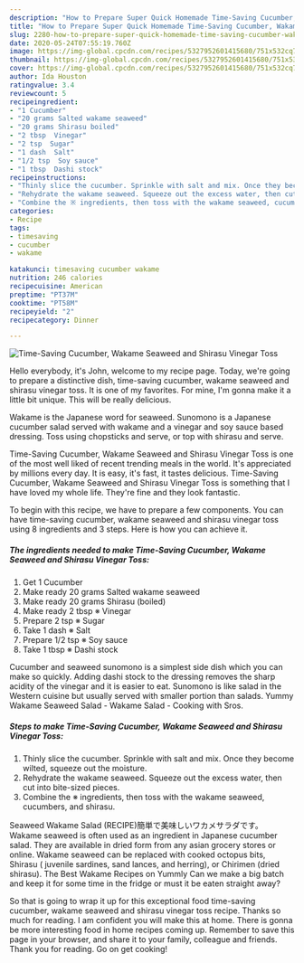 ```yaml
---
description: "How to Prepare Super Quick Homemade Time-Saving Cucumber, Wakame Seaweed and Shirasu Vinegar Toss"
title: "How to Prepare Super Quick Homemade Time-Saving Cucumber, Wakame Seaweed and Shirasu Vinegar Toss"
slug: 2280-how-to-prepare-super-quick-homemade-time-saving-cucumber-wakame-seaweed-and-shirasu-vinegar-toss
date: 2020-05-24T07:55:19.760Z
image: https://img-global.cpcdn.com/recipes/5327952601415680/751x532cq70/time-saving-cucumber-wakame-seaweed-and-shirasu-vinegar-toss-recipe-main-photo.jpg
thumbnail: https://img-global.cpcdn.com/recipes/5327952601415680/751x532cq70/time-saving-cucumber-wakame-seaweed-and-shirasu-vinegar-toss-recipe-main-photo.jpg
cover: https://img-global.cpcdn.com/recipes/5327952601415680/751x532cq70/time-saving-cucumber-wakame-seaweed-and-shirasu-vinegar-toss-recipe-main-photo.jpg
author: Ida Houston
ratingvalue: 3.4
reviewcount: 5
recipeingredient:
- "1 Cucumber"
- "20 grams Salted wakame seaweed"
- "20 grams Shirasu boiled"
- "2 tbsp  Vinegar"
- "2 tsp  Sugar"
- "1 dash  Salt"
- "1/2 tsp  Soy sauce"
- "1 tbsp  Dashi stock"
recipeinstructions:
- "Thinly slice the cucumber. Sprinkle with salt and mix. Once they become wilted, squeeze out the moisture."
- "Rehydrate the wakame seaweed. Squeeze out the excess water, then cut into bite-sized pieces."
- "Combine the ※ ingredients, then toss with the wakame seaweed, cucumbers, and shirasu."
categories:
- Recipe
tags:
- timesaving
- cucumber
- wakame

katakunci: timesaving cucumber wakame 
nutrition: 246 calories
recipecuisine: American
preptime: "PT37M"
cooktime: "PT58M"
recipeyield: "2"
recipecategory: Dinner

---
```



![Time-Saving Cucumber, Wakame Seaweed and Shirasu Vinegar Toss](https://img-global.cpcdn.com/recipes/5327952601415680/751x532cq70/time-saving-cucumber-wakame-seaweed-and-shirasu-vinegar-toss-recipe-main-photo.jpg)

Hello everybody, it's John, welcome to my recipe page. Today, we're going to prepare a distinctive dish, time-saving cucumber, wakame seaweed and shirasu vinegar toss. It is one of my favorites. For mine, I'm gonna make it a little bit unique. This will be really delicious.

Wakame is the Japanese word for seaweed. Sunomono is a Japanese cucumber salad served with wakame and a vinegar and soy sauce based dressing. Toss using chopsticks and serve, or top with shirasu and serve.

Time-Saving Cucumber, Wakame Seaweed and Shirasu Vinegar Toss is one of the most well liked of recent trending meals in the world. It's appreciated by millions every day. It is easy, it's fast, it tastes delicious. Time-Saving Cucumber, Wakame Seaweed and Shirasu Vinegar Toss is something that I have loved my whole life. They're fine and they look fantastic.


To begin with this recipe, we have to prepare a few components. You can have time-saving cucumber, wakame seaweed and shirasu vinegar toss using 8 ingredients and 3 steps. Here is how you can achieve it.

<!--inarticleads1-->

##### The ingredients needed to make Time-Saving Cucumber, Wakame Seaweed and Shirasu Vinegar Toss:

1. Get 1 Cucumber
1. Make ready 20 grams Salted wakame seaweed
1. Make ready 20 grams Shirasu (boiled)
1. Make ready 2 tbsp ※ Vinegar
1. Prepare 2 tsp ※ Sugar
1. Take 1 dash ※ Salt
1. Prepare 1/2 tsp ※ Soy sauce
1. Take 1 tbsp ※ Dashi stock


Cucumber and seaweed sunomono is a simplest side dish which you can make so quickly. Adding dashi stock to the dressing removes the sharp acidity of the vinegar and it is easier to eat. Sunomono is like salad in the Western cuisine but usually served with smaller portion than salads. Yummy Wakame Seaweed Salad - Wakame Salad - Cooking with Sros. 

<!--inarticleads2-->

##### Steps to make Time-Saving Cucumber, Wakame Seaweed and Shirasu Vinegar Toss:

1. Thinly slice the cucumber. Sprinkle with salt and mix. Once they become wilted, squeeze out the moisture.
1. Rehydrate the wakame seaweed. Squeeze out the excess water, then cut into bite-sized pieces.
1. Combine the ※ ingredients, then toss with the wakame seaweed, cucumbers, and shirasu.


Seaweed Wakame Salad (RECIPE)簡単で美味しいワカメサラダです。 Wakame seaweed is often used as an ingredient in Japanese cucumber salad. They are available in dried form from any asian grocery stores or online. Wakame seaweed can be replaced with cooked octopus bits, Shirasu ( juvenile sardines, sand lances, and herring), or Chirimen (dried shirasu). The Best Wakame Recipes on Yummly Can we make a big batch and keep it for some time in the fridge or must it be eaten straight away? 

So that is going to wrap it up for this exceptional food time-saving cucumber, wakame seaweed and shirasu vinegar toss recipe. Thanks so much for reading. I am confident you will make this at home. There is gonna be more interesting food in home recipes coming up. Remember to save this page in your browser, and share it to your family, colleague and friends. Thank you for reading. Go on get cooking!
